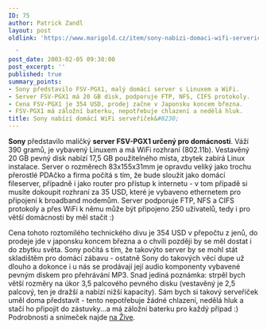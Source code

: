```yaml
---
ID: 75
author: Patrick Zandl
layout: post
oldlink: 'https://www.marigold.cz/item/sony-nabizi-domaci-wifi-servericek

  '
post_date: 2003-02-05 09:38:00
post_excerpt: ''
published: true
summary_points:
- Sony představilo FSV-PGX1, malý domácí server s Linuxem a WiFi.
- Server FSV-PGX1 má 20 GB disk, podporuje FTP, NFS, CIFS protokoly.
- Cena FSV-PGX1 je 354 USD, prodej začne v Japonsku koncem března.
- FSV-PGX1 má záložní baterku, nepotřebuje chlazení a nedělá hluk.
title: Sony nabízí domácí WiFi serveříček&#8230;
---
```


<p>
<STRONG>Sony</STRONG> představilo maličký <STRONG>server FSV-PGX1 určený pro domácnosti</STRONG>. Váží 390 gramů, je vybavený Linuxem a má WiFi rozhraní (802.11b). Vestavěný 20 GB pevný disk nabízí 17,5 GB použitelného místa, zbytek zabírá Linux instalace. Server o rozměrech 83x155x31mm je opravdu veliký jako trochu přerostlé PDAčko a firma počítá s tím, že bude sloužit jako domácí fileserver, případně i jako router pro přístup k internetu - v tom případě si musíte dokoupit rozhraní za 35 USD, které je vybaveno ethernetem pro připojení k broadband modemům. Server podporuje FTP, NFS a CIFS protokoly a přes WiFi k němu může být připojeno 250 uživatelů, tedy i pro větší domácnosti by měl stačit :)</p>

<p>
Cena tohoto roztomilého technického divu je 354 USD v přepočtu z jenů, do prodeje jde v japonsku koncem března a o chvíli později by se měl dostat i do zbytku světa. Sony počítá s tím, že takovýto server by se mohl stát skladištěm pro domácí zábavu - ostatně Sony do takových věcí dupe už dlouho a dokonce i u nás se prodávají její audio komponenty vybavené pevným diskem pro přehrávání MP3. Snad jediná poznámka: strpěl bych větší rozměry na úkor 3,5 palcového pevného disku (vestavěný je 2,5 palcový, ten je dražší a nabízí nižší kapacity). Sám bych si takový serveříček uměl doma představit - tento nepotřebuje žádné chlazení, nedělá hluk a stačí ho připojit do zástuvky...a má záložní baterku pro každý případ :) Podrobnosti a snímeček najde <A href="http://www.zive.cz/h/Udelatka/Ar.asp?ARI=109283&amp;CAI=2135" target=_blank>na Žive</A>.</p>